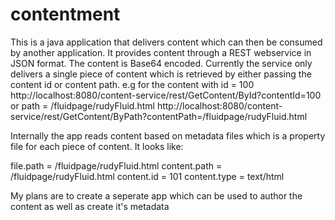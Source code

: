 contentment
===========

This is a java application that delivers content which can then be consumed by another application. It provides content 
through a REST webservice in JSON format. The content is Base64 encoded. Currently the service only delivers a single piece of content which is retrieved by either passing the content id or content path. 
e.g for the content with id = 100
http://localhost:8080/content-service/rest/GetContent/ById?contentId=100
or path = /fluidpage/rudyFluid.html
http://localhost:8080/content-service/rest/GetContent/ByPath?contentPath=/fluidpage/rudyFluid.html

Internally the app reads content based on metadata files which is a property file for each piece of content. It 
looks like:

file.path = /fluidpage/rudyFluid.html
content.path = /fluidpage/rudyFluid.html
content.id = 101
content.type = text/html

My plans are to create a seperate app which can be used to author the content as well as create it's metadata

